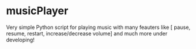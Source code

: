 # musicPlayer
Very simple Python script for playing music with many feauters like [ pause, resume, restart, increase/decrease volume] and much more under developing!
